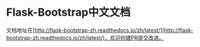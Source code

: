 # Flask-Bootstrap中文文档  

文档地址在[http://flask-bootstrap-zh.readthedocs.io/zh/latest/](http://flask-bootstrap-zh.readthedocs.io/zh/latest/)，欢迎创建PR提交改进。
